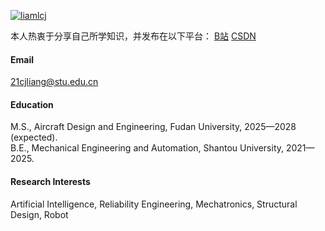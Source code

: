 

[![liamlcj](https://img.shields.io/badge/liamlcj-github-blue?logo=github)](https://github.com/liamlcj)

本人热衷于分享自己所学知识，并发布在以下平台：
[B站](https://space.bilibili.com/392388849?spm_id_from=333.1007.0.0)
[CSDN](https://blog.csdn.net/liam_lcj?spm=1000.2115.3001.5343)


#### Email
21cjliang@stu.edu.cn

#### Education
M.S., Aircraft Design and Engineering, Fudan University, 2025—2028 (expected).\
B.E., Mechanical Engineering and Automation, Shantou University, 2021—2025.

#### Research Interests
Artificial Intelligence, Reliability Engineering, Mechatronics, Structural Design, Robot

